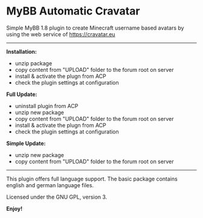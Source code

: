 # MyBB Automatic Cravatar
Simple MyBB 1.8 plugin to create Minecraft username based avatars by using the web service of https://cravatar.eu

--------------------------------

**Installation:**
* unzip package
* copy content from "UPLOAD" folder to the forum root on server
* install & activate the plugn from ACP
* check the plugin settings at configuration

**Full Update:**
* uninstall plugin from ACP
* unzip new package
* copy content from "UPLOAD" folder to the forum root on server
* install & activate the plugn from ACP
* check the plugin settings at configuration

**Simple Update:**
* unzip new package
* copy content from "UPLOAD" folder to the forum root on server

------------------------------------

This plugin offers full language support.
The basic package contains english and german language files.


Licensed under the GNU GPL, version 3.

**Enjoy!**
